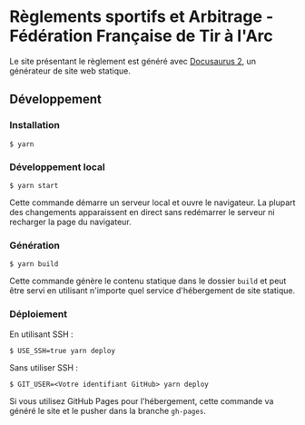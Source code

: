 # Règlements sportifs et Arbitrage - Fédération Française de Tir à l'Arc

Le site présentant le règlement est généré avec [Docusaurus 2](https://docusaurus.io/), un générateur de site web statique.

## Développement

### Installation

```
$ yarn
```

### Développement local

```
$ yarn start
```

Cette commande démarre un serveur local et ouvre le navigateur. La plupart des changements apparaissent en direct sans redémarrer le serveur ni recharger la page du navigateur.

### Génération

```
$ yarn build
```

Cette commande génère le contenu statique dans le dossier `build` et peut être servi en utilisant n'importe quel service d'hébergement de site statique.

### Déploiement

En utilisant SSH :

```
$ USE_SSH=true yarn deploy
```

Sans utiliser SSH :

```
$ GIT_USER=<Votre identifiant GitHub> yarn deploy
```

Si vous utilisez GitHub Pages pour l'hébergement, cette commande va généré le site et le pusher dans la branche `gh-pages`.
